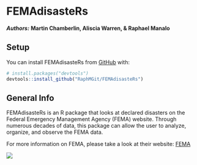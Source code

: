 # FEMAdisasteRs

***Authors:*** __Martin Chamberlin, Aliscia Warren, & Raphael Manalo__

## Setup
You can install FEMAdisasteRs from [GitHub](https://github.com/) with:

``` r
# install.packages("devtools")
devtools::install_github("RaphMGit/FEMAdisasteRs")
```

## General Info
FEMAdisasteRs is an R package that looks at declared disasters on the Federal Emergency Management Agency (FEMA) website. Through numerous decades of data, this package can allow the user to analyze, organize, and observe the FEMA data.

For more information on FEMA, please take a look at their website: [FEMA](https://www.fema.gov/)

![](https://media12.s-nbcnews.com/j/MSNBC/Components/Video/202010/nn_mch_hurricane_delta_takes_aim_201008_1920x1080.focal-760x428.jpg)

